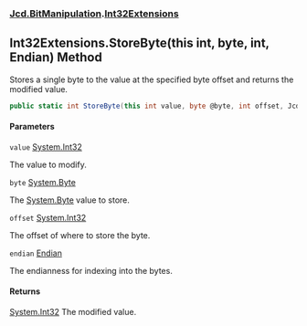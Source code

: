 ### [Jcd.BitManipulation](Jcd.BitManipulation.md 'Jcd.BitManipulation').[Int32Extensions](Jcd.BitManipulation.Int32Extensions.md 'Jcd.BitManipulation.Int32Extensions')

## Int32Extensions.StoreByte(this int, byte, int, Endian) Method

Stores a single byte to the value at the specified byte offset and returns the modified value.

```csharp
public static int StoreByte(this int value, byte @byte, int offset, Jcd.BitManipulation.Endian endian=Jcd.BitManipulation.Endian.Little);
```

#### Parameters

<a name='Jcd.BitManipulation.Int32Extensions.StoreByte(thisint,byte,int,Jcd.BitManipulation.Endian).value'></a>

`value` [System.Int32](https://docs.microsoft.com/en-us/dotnet/api/System.Int32 'System.Int32')

The value to modify.

<a name='Jcd.BitManipulation.Int32Extensions.StoreByte(thisint,byte,int,Jcd.BitManipulation.Endian).byte'></a>

`byte` [System.Byte](https://docs.microsoft.com/en-us/dotnet/api/System.Byte 'System.Byte')

The [System.Byte](https://docs.microsoft.com/en-us/dotnet/api/System.Byte 'System.Byte') value to store.

<a name='Jcd.BitManipulation.Int32Extensions.StoreByte(thisint,byte,int,Jcd.BitManipulation.Endian).offset'></a>

`offset` [System.Int32](https://docs.microsoft.com/en-us/dotnet/api/System.Int32 'System.Int32')

The offset of where to store the byte.

<a name='Jcd.BitManipulation.Int32Extensions.StoreByte(thisint,byte,int,Jcd.BitManipulation.Endian).endian'></a>

`endian` [Endian](Jcd.BitManipulation.Endian.md 'Jcd.BitManipulation.Endian')

The endianness for indexing into the bytes.

#### Returns

[System.Int32](https://docs.microsoft.com/en-us/dotnet/api/System.Int32 'System.Int32')
The modified value.